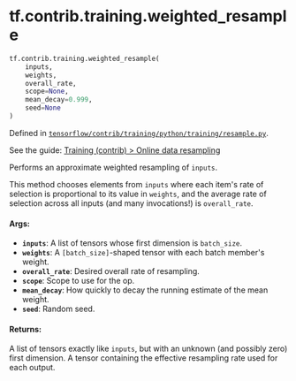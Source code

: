 <div itemscope itemtype="http://developers.google.com/ReferenceObject">
<meta itemprop="name" content="tf.contrib.training.weighted_resample" />
</div>

# tf.contrib.training.weighted_resample

``` python
tf.contrib.training.weighted_resample(
    inputs,
    weights,
    overall_rate,
    scope=None,
    mean_decay=0.999,
    seed=None
)
```



Defined in [`tensorflow/contrib/training/python/training/resample.py`](https://www.tensorflow.org/code/tensorflow/contrib/training/python/training/resample.py).

See the guide: [Training (contrib) > Online data resampling](../../../../../api_guides/python/contrib.training.md#Online_data_resampling)

Performs an approximate weighted resampling of `inputs`.

This method chooses elements from `inputs` where each item's rate of
selection is proportional to its value in `weights`, and the average
rate of selection across all inputs (and many invocations!) is
`overall_rate`.

#### Args:

* <b>`inputs`</b>: A list of tensors whose first dimension is `batch_size`.
* <b>`weights`</b>: A `[batch_size]`-shaped tensor with each batch member's weight.
* <b>`overall_rate`</b>: Desired overall rate of resampling.
* <b>`scope`</b>: Scope to use for the op.
* <b>`mean_decay`</b>: How quickly to decay the running estimate of the mean weight.
* <b>`seed`</b>: Random seed.


#### Returns:

A list of tensors exactly like `inputs`, but with an unknown (and
  possibly zero) first dimension.
A tensor containing the effective resampling rate used for each output.